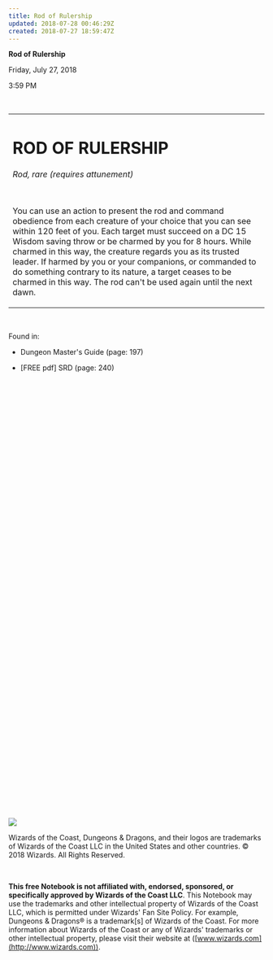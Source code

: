 ```yaml
---
title: Rod of Rulership
updated: 2018-07-28 00:46:29Z
created: 2018-07-27 18:59:47Z
---
```


**Rod of Rulership**

Friday, July 27, 2018

3:59 PM

 

<table><tbody><tr class="odd"><td><h1 id="rod-of-rulership"><strong>ROD OF RULERSHIP</strong></h1><p><em>Rod, rare (requires attunement)</em></p><p> </p><p>You can use an action to present the rod and command obedience from each creature of your choice that you can see within 120 feet of you. Each target must succeed on a DC 15 Wisdom saving throw or be charmed by you for 8 hours. While charmed in this way, the creature regards you as its trusted leader. If harmed by you or your companions, or commanded to do something contrary to its nature, a target ceases to be charmed in this way. The rod can't be used again until the next dawn.</p></td></tr></tbody></table>

 

Found in:

-   Dungeon Master's Guide (page: 197)

-   \[FREE pdf\] SRD (page: 240)

##  

 

 

 

 

 

 

 

 

 

 

 

 

 

 

 

 

 

 

 

 

 

 

 

 

 

 

![](tmp\media\image1.png)

Wizards of the Coast, Dungeons & Dragons, and their logos are trademarks of Wizards of the Coast LLC in the United States and other countries. © 2018 Wizards. All Rights Reserved.

 

**This free Notebook is not affiliated with, endorsed, sponsored, or specifically approved by Wizards of the Coast LLC**. This Notebook may use the trademarks and other intellectual property of Wizards of the Coast LLC, which is permitted under Wizards' Fan Site Policy. For example, Dungeons & Dragons® is a trademark\[s\] of Wizards of the Coast. For more information about Wizards of the Coast or any of Wizards' trademarks or other intellectual property, please visit their website at ([www.wizards.com](http://www.wizards.com)).
